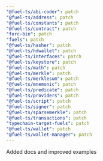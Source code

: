 ```yaml
---
"@fuel-ts/abi-coder": patch
"@fuel-ts/address": patch
"@fuel-ts/constants": patch
"@fuel-ts/contract": patch
"forc-bin": patch
"fuels": patch
"@fuel-ts/hasher": patch
"@fuel-ts/hdwallet": patch
"@fuel-ts/interfaces": patch
"@fuel-ts/keystore": patch
"@fuel-ts/math": patch
"@fuel-ts/merkle": patch
"@fuel-ts/merklesum": patch
"@fuel-ts/mnemonic": patch
"@fuel-ts/predicate": patch
"@fuel-ts/providers": patch
"@fuel-ts/script": patch
"@fuel-ts/signer": patch
"@fuel-ts/sparsemerkle": patch
"@fuel-ts/transactions": patch
"typechain-target-fuels": patch
"@fuel-ts/wallet": patch
"@fuel-ts/wallet-manager": patch
---
```


Added docs and improved examples
